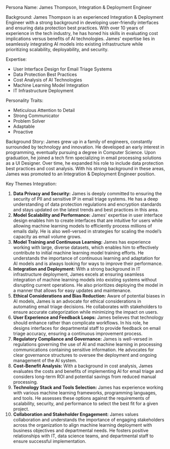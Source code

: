  Persona Name: James Thompson, Integration & Deployment Engineer

Background: James Thompson is an experienced Integration & Deployment Engineer with a strong background in developing user-friendly interfaces and ensuring data protection best practices. With over 10 years of experience in the tech industry, he has honed his skills in evaluating cost implications versus benefits of AI technologies. James' expertise lies in seamlessly integrating AI models into existing infrastructure while prioritizing scalability, deployability, and security.

Expertise:
- User Interface Design for Email Triage Systems
- Data Protection Best Practices
- Cost Analysis of AI Technologies
- Machine Learning Model Integration
- IT Infrastructure Deployment

Personality Traits:
- Meticulous Attention to Detail
- Strong Communicator
- Problem Solver
- Adaptable
- Proactive

Background Story:
James grew up in a family of engineers, constantly surrounded by technology and innovation. He developed an early interest in programming, eventually pursuing a degree in Computer Science. Upon graduation, he joined a tech firm specializing in email processing solutions as a UI Designer. Over time, he expanded his role to include data protection best practices and cost analysis. With his strong background in these areas, James was promoted to an Integration & Deployment Engineer position.

Key Themes Integration:
1. **Data Privacy and Security:** James is deeply committed to ensuring the security of PII and sensitive IP in email triage systems. He has a deep understanding of data protection regulations and encryption standards and stays updated on the latest trends and best practices in this area.
2. **Model Scalability and Performance:** James' expertise in user interface design enables him to create interfaces that are intuitive for users while allowing machine learning models to efficiently process millions of emails daily. He is also well-versed in strategies for scaling the model’s capacity as email volume grows.
3. **Model Training and Continuous Learning:** James has experience working with large, diverse datasets, which enables him to effectively contribute to initial machine learning model training efforts. He understands the importance of continuous learning and adaptation for AI models and is always looking for ways to improve their performance.
4. **Integration and Deployment:** With a strong background in IT infrastructure deployment, James excels at ensuring seamless integration of machine learning models into existing systems without disrupting current operations. He also prioritizes deploying the model in a manner that allows for easy updates and maintenance.
5. **Ethical Considerations and Bias Reduction:** Aware of potential biases in AI models, James is an advocate for ethical considerations in automating email triage decisions. He collaborates with stakeholders to ensure accurate categorization while minimizing the impact on users.
6. **User Experience and Feedback Loops:** James believes that technology should enhance rather than complicate workflows. In his role, he designs interfaces for departmental staff to provide feedback on email triage accuracy, ensuring a continuous improvement process.
7. **Regulatory Compliance and Governance:** James is well-versed in regulations governing the use of AI and machine learning in processing communications containing sensitive information. He advocates for clear governance structures to oversee the deployment and ongoing management of the AI system.
8. **Cost-Benefit Analysis:** With a background in cost analysis, James evaluates the costs and benefits of implementing AI for email triage and considers long-term ROI and potential savings from reduced manual processing.
9. **Technology Stack and Tools Selection:** James has experience working with various machine learning frameworks, programming languages, and tools. He assesses these options against the requirements of scalability, security, and performance to select the best fit for a given project.
10. **Collaboration and Stakeholder Engagement:** James values collaboration and understands the importance of engaging stakeholders across the organization to align machine learning deployment with business objectives and departmental needs. He fosters positive relationships with IT, data science teams, and departmental staff to ensure successful implementation.